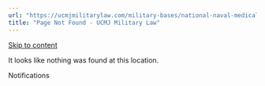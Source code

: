 ```yaml
---
url: "https://ucmjmilitarylaw.com/military-bases/national-naval-medical-center-maryland-military-defense-lawyer-ucmj-legal-guide/%7Blocation14"
title: "Page Not Found - UCMJ Military Law"
---
```


[Skip to content](https://ucmjmilitarylaw.com/military-bases/national-naval-medical-center-maryland-military-defense-lawyer-ucmj-legal-guide/%7Blocation14#content)

It looks like nothing was found at this location.

Notifications